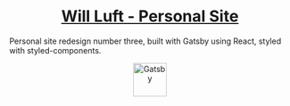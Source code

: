 <h1 align="center">
<a href="https://www.willluft.com">
  Will Luft - Personal Site
</a>
</h1>

Personal site redesign number three, built with Gatsby using React, styled with styled-components.

<p align="center">
  <a href="https://www.gatsbyjs.org">
    <img alt="Gatsby" src="https://www.gatsbyjs.org/monogram.svg" width="60" />
  </a>
</p>
